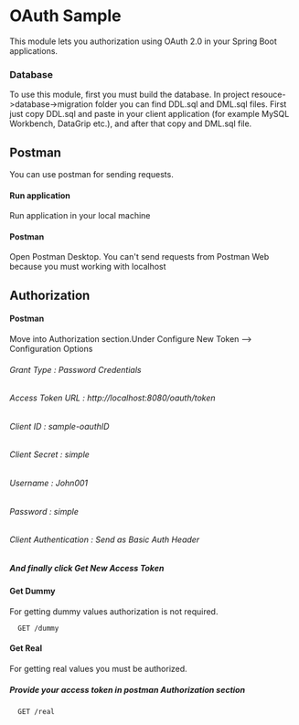 # OAuth Sample
This module lets you authorization using OAuth 2.0 in your Spring Boot applications.

### Database
To use this module, first you must build the database․
In project resouce->database->migration folder you can find DDL.sql and DML.sql files.
First just copy DDL.sql and paste in your client application (for example MySQL Workbench, DataGrip etc.),
and after that copy and DML.sql file.

## Postman
You can use postman for sending requests.

#### Run application
Run application in your local machine
#### Postman
Open Postman Desktop.
You can't send requests from Postman Web because you must working with localhost
## Authorization

#### Postman
Move into Authorization section.Under Configure New Token --> Configuration Options
###### Grant Type : Password Credentials
###### Access Token URL : http://localhost:8080/oauth/token
###### Client ID : sample-oauthID
###### Client Secret : simple
###### Username : John001
###### Password : simple
###### Client Authentication : Send as Basic Auth Header
##### And finally click Get New Access Token


#### Get Dummy
For getting dummy values authorization is not required.
```http
  GET /dummy
```

#### Get Real
For getting real values you must be authorized.
##### Provide your access token in postman Authorization section
```http
  GET /real
```
